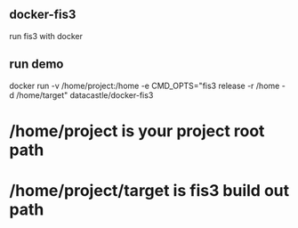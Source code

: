 ## docker-fis3
run fis3 with docker

## run demo
docker run -v /home/project:/home -e CMD_OPTS="fis3 release -r /home -d /home/target" datacastle/docker-fis3
# /home/project is your project root path
# /home/project/target is fis3 build out path
